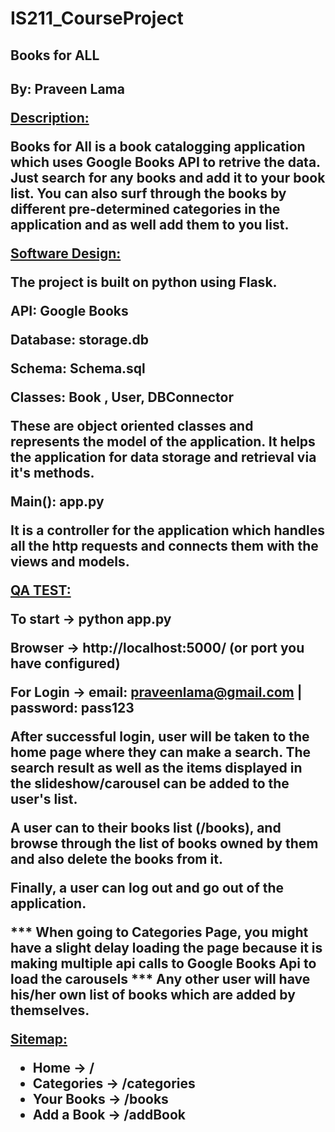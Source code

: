 # IS211_CourseProject

<h2>Books for ALL<h2>

By: Praveen Lama

<strong><u>Description:</u></strong>
<p>Books for All is a book catalogging application which uses Google Books API to retrive the data. Just search for any books and add it to your book list. You can also surf through the books by different pre-determined categories in the application and as well add them to you list.</p>

<strong><u>Software Design:</u></strong>

The project is built on python using Flask. 

API: Google Books

Database: storage.db

Schema: Schema.sql

Classes: Book , User, DBConnector
<p>These are object oriented classes and represents the model of the application. It helps the application for data storage and retrieval via it's methods.</p>

Main(): app.py
<p>It is a controller for the application which handles all the http requests and connects them with the views and models.</p>

<strong><u>QA TEST:</u></strong>

To start -> python app.py

Browser -> http://localhost:5000/ (or port you have configured) 

For Login -> email: praveenlama@gmail.com  |  password: pass123

<p>After successful login, user will be taken to the home page where they can make a search. The search result as well as the items displayed in the slideshow/carousel can be added to the user's list.</p>
<p>A user can to their books list (/books), and browse through the list of books owned by them and also delete the books from it.</p>
<p>Finally, a user can log out and go out of the application.</p>

*** When going to Categories Page, you might have a slight delay loading the page because it is making multiple api calls to Google Books Api to load the carousels
*** Any other user will have his/her own list of books which are added by themselves.

<strong><u>Sitemap:</u></strong>
<ul>
<li>Home -> /</li>
<li>Categories -> /categories</li>
<li>Your Books -> /books</li>
<li>Add a Book -> /addBook</li>
</ul>

